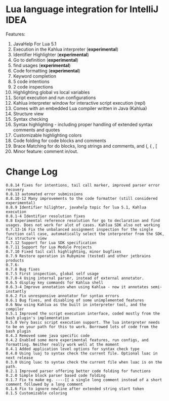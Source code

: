 Lua language integration for IntelliJ IDEA
==========================================

Features:

  1. JavaHelp For Lua 5.1
  2. Execution in the Kahlua interpreter (**experimental**)
  3. Identifier Highlighter (**experimental**)
  4. Go to definition (**experimental**)
  5. find usages (**experimental**)
  6. Code formatting (**experimental**)
  7. Keyword completion
  8. 5 code intentions
  8. 2 code inspections
  9. Highlighting global vs local variables
  10. Script execution and run configurations
  11. Kahlua interpreter window for interactive script execution (repl)
  12. Comes with an embedded Lua compiler written in Java (Kahlua)
  13. Structure view
  14. Syntax checking
  15. Syntax highlighting - including proper handling of extended syntax comments and quotes
  16. Customizable highlighting colors
  17. Code folding for code blocks and comments
  18. Brace Matching for do blocks, long strings and comments, and (, { , [
  19. Minor feature: comment in/out.

Change Log
==========

    0.8.14 fixes for intentions, tail call marker, improved parser error recovery
    0.8.13 automated error submissions 
    0.8.10-12 Many improvements to the code formatter (still considered experimental)
    0.8.9 Identifier hilighter, javahelp topic for lua 5.1, Kahlua execution
    0.8.1-4 Identifier resolution fixes
    0.8 Experimental reference resolution for go to declaration and find usages. Does not work for alot of cases. Kahlua SDK also not working
    0.7.13-16 Fix the unbalanced assignment inspection for the single function call case, automatically select the interpreter from the SDK, fix structure view
    0.7.12 Support for Lua SDK specification
    0.7.11 Support for Lua Module Projects
    0.7.10 Fixed tail call highlighting, minor bugfixes
    0.7.9 Restore operation in Rubymine (tested) and other jetbrains products
    0.7.6-
    0.7.8 Bug fixes
    0.7.5 First inspection, global self usage
    0.7.0-4 Using internal parser, instead of external annotator.
    0.6.5 display key commands for Kahlua shell
    0.6.3-4 Improve annotation when using Kahlua - now it annotates semi-instantly
    0.6.2 Fix unresponsive annotator for syntax errors
    0.6.1 Bug fixes, and disabling of some unimplemented features
    0.6 Now using Kahlua as the built in interpreter tool, and the compiler
    0.5.1 Improved the script execution interface, coded mostly from the bash plugin's implementation
    0.5.0 Very basic script execution support. The lua interpreter needs to be on your path for this to work. Borrowed lots of code from the bash plugin
    0.4.3 Removed some java specific code
    0.4.2 Enabled some more experimental features, run configs, and formatting. Neither really work well at the moment
    0.4.1 Added application level options for syntax check type
    0.4.0 Using luaj to syntax check the current file. Optional luac in next release
    0.3.0 Using luac to syntax check the current file when luac is on the path.
    0.2.1 Improved parser offering better code folding for functions
    0.2.0 Simple block parser based code folding
    0.1.7 Fix to make eg. ----[[ a single long comment instead of a short comment followed by a long comment
    0.1.6 Fix to ignore newline after extended string start token
    0.1.5 Customizable coloring